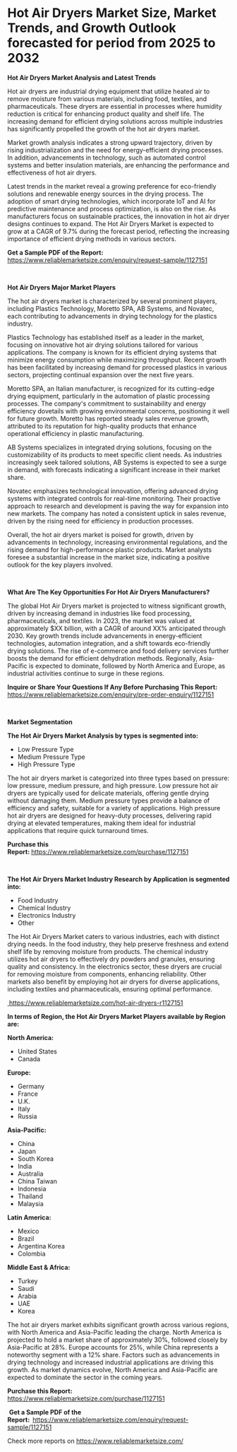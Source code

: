 <p><h1>Hot Air Dryers Market Size, Market Trends, and Growth Outlook forecasted for period from 2025 to 2032</h1></p><p><strong>Hot Air Dryers Market Analysis and Latest Trends</strong></p>
<p><p>Hot air dryers are industrial drying equipment that utilize heated air to remove moisture from various materials, including food, textiles, and pharmaceuticals. These dryers are essential in processes where humidity reduction is critical for enhancing product quality and shelf life. The increasing demand for efficient drying solutions across multiple industries has significantly propelled the growth of the hot air dryers market.</p><p>Market growth analysis indicates a strong upward trajectory, driven by rising industrialization and the need for energy-efficient drying processes. In addition, advancements in technology, such as automated control systems and better insulation materials, are enhancing the performance and effectiveness of hot air dryers.</p><p>Latest trends in the market reveal a growing preference for eco-friendly solutions and renewable energy sources in the drying process. The adoption of smart drying technologies, which incorporate IoT and AI for predictive maintenance and process optimization, is also on the rise. As manufacturers focus on sustainable practices, the innovation in hot air dryer designs continues to expand. The Hot Air Dryers Market is expected to grow at a CAGR of 9.7% during the forecast period, reflecting the increasing importance of efficient drying methods in various sectors.</p></p>
<p><strong>Get a Sample PDF of the Report:&nbsp;</strong> <a href="https://www.reliablemarketsize.com/enquiry/request-sample/1127151?utm_campaign=2337&utm_medium=2&utm_source=Github&utm_content=ia&utm_term=10042025&utm_id=hot-air-dryers">https://www.reliablemarketsize.com/enquiry/request-sample/1127151</a></p>
<p>&nbsp;</p>
<p><strong>Hot Air Dryers Major Market Players</strong></p>
<p><p>The hot air dryers market is characterized by several prominent players, including Plastics Technology, Moretto SPA, AB Systems, and Novatec, each contributing to advancements in drying technology for the plastics industry.</p><p>Plastics Technology has established itself as a leader in the market, focusing on innovative hot air drying solutions tailored for various applications. The company is known for its efficient drying systems that minimize energy consumption while maximizing throughput. Recent growth has been facilitated by increasing demand for processed plastics in various sectors, projecting continual expansion over the next five years.</p><p>Moretto SPA, an Italian manufacturer, is recognized for its cutting-edge drying equipment, particularly in the automation of plastic processing processes. The company's commitment to sustainability and energy efficiency dovetails with growing environmental concerns, positioning it well for future growth. Moretto has reported steady sales revenue growth, attributed to its reputation for high-quality products that enhance operational efficiency in plastic manufacturing.</p><p>AB Systems specializes in integrated drying solutions, focusing on the customizability of its products to meet specific client needs. As industries increasingly seek tailored solutions, AB Systems is expected to see a surge in demand, with forecasts indicating a significant increase in their market share.</p><p>Novatec emphasizes technological innovation, offering advanced drying systems with integrated controls for real-time monitoring. Their proactive approach to research and development is paving the way for expansion into new markets. The company has noted a consistent uptick in sales revenue, driven by the rising need for efficiency in production processes.</p><p>Overall, the hot air dryers market is poised for growth, driven by advancements in technology, increasing environmental regulations, and the rising demand for high-performance plastic products. Market analysts foresee a substantial increase in the market size, indicating a positive outlook for the key players involved.</p></p>
<p>&nbsp;</p>
<p><strong>What Are The Key Opportunities For Hot Air Dryers Manufacturers?</strong></p>
<p><p>The global Hot Air Dryers market is projected to witness significant growth, driven by increasing demand in industries like food processing, pharmaceuticals, and textiles. In 2023, the market was valued at approximately $XX billion, with a CAGR of around XX% anticipated through 2030. Key growth trends include advancements in energy-efficient technologies, automation integration, and a shift towards eco-friendly drying solutions. The rise of e-commerce and food delivery services further boosts the demand for efficient dehydration methods. Regionally, Asia-Pacific is expected to dominate, followed by North America and Europe, as industrial activities continue to surge in these regions.</p></p>
<p><strong>Inquire or Share Your Questions If Any Before Purchasing This Report:</strong> <a href="https://www.reliablemarketsize.com/enquiry/pre-order-enquiry/1127151?utm_campaign=2337&utm_medium=2&utm_source=Github&utm_content=ia&utm_term=10042025&utm_id=hot-air-dryers">https://www.reliablemarketsize.com/enquiry/pre-order-enquiry/1127151</a></p>
<p>&nbsp;</p>
<p><strong>Market Segmentation</strong></p>
<p><strong>The Hot Air Dryers Market Analysis by types is segmented into:</strong></p>
<p><ul><li>Low Pressure Type</li><li>Medium Pressure Type</li><li>High Pressure Type</li></ul></p>
<p><p>The hot air dryers market is categorized into three types based on pressure: low pressure, medium pressure, and high pressure. Low pressure hot air dryers are typically used for delicate materials, offering gentle drying without damaging them. Medium pressure types provide a balance of efficiency and safety, suitable for a variety of applications. High pressure hot air dryers are designed for heavy-duty processes, delivering rapid drying at elevated temperatures, making them ideal for industrial applications that require quick turnaround times.</p></p>
<p><strong>Purchase this Report:&nbsp;</strong><a href="https://www.reliablemarketsize.com/purchase/1127151?utm_campaign=2337&utm_medium=2&utm_source=Github&utm_content=ia&utm_term=10042025&utm_id=hot-air-dryers">https://www.reliablemarketsize.com/purchase/1127151</a></p>
<p>&nbsp;</p>
<p><strong>The Hot Air Dryers Market Industry Research by Application is segmented into:</strong></p>
<p><ul><li>Food Industry</li><li>Chemical Industry</li><li>Electronics Industry</li><li>Other</li></ul></p>
<p><p>The Hot Air Dryers Market caters to various industries, each with distinct drying needs. In the food industry, they help preserve freshness and extend shelf life by removing moisture from products. The chemical industry utilizes hot air dryers to effectively dry powders and granules, ensuring quality and consistency. In the electronics sector, these dryers are crucial for removing moisture from components, enhancing reliability. Other markets also benefit by employing hot air dryers for diverse applications, including textiles and pharmaceuticals, ensuring optimal performance.</p></p>
<p><a href="https://www.reliablemarketsize.com/hot-air-dryers-r1127151?utm_campaign=2337&utm_medium=2&utm_source=Github&utm_content=ia&utm_term=10042025&utm_id=hot-air-dryers">&nbsp;https://www.reliablemarketsize.com/hot-air-dryers-r1127151</a></p>
<p><strong>In terms of Region, the Hot Air Dryers Market Players available by Region are:</strong></p>
<p>
    <p> <strong> North America: </strong>
        <ul>
            <li>United States</li>
            <li>Canada</li>
        </ul>
        </p> 
    <p> <strong> Europe: </strong>
        <ul>
            <li>Germany</li>
            <li>France</li>
            <li>U.K.</li>
            <li>Italy</li>
            <li>Russia</li>
        </ul>
        </p> 
    <p> <strong> Asia-Pacific: </strong>
        <ul>
            <li>China</li>
            <li>Japan</li>
            <li>South Korea</li>
            <li>India</li>
            <li>Australia</li>
            <li>China Taiwan</li>
            <li>Indonesia</li>
            <li>Thailand</li>
            <li>Malaysia</li>
        </ul>
        </p> 
    <p> <strong> Latin America: </strong>
        <ul>
            <li>Mexico</li>
            <li>Brazil</li>
            <li>Argentina Korea</li>
            <li>Colombia</li>
        </ul>
        </p> 
    <p> <strong> Middle East & Africa: </strong>
        <ul>
            <li>Turkey</li>
            <li>Saudi</li>
            <li>Arabia</li>
            <li>UAE</li>
            <li>Korea</li>
        </ul>
    </p>
    </p>
<p><p>The hot air dryers market exhibits significant growth across various regions, with North America and Asia-Pacific leading the charge. North America is projected to hold a market share of approximately 30%, followed closely by Asia-Pacific at 28%. Europe accounts for 25%, while China represents a noteworthy segment with a 12% share. Factors such as advancements in drying technology and increased industrial applications are driving this growth. As market dynamics evolve, North America and Asia-Pacific are expected to dominate the sector in the coming years.</p></p>
<p><strong>Purchase this Report: </strong><a href="https://www.reliablemarketsize.com/purchase/1127151?utm_campaign=2337&utm_medium=2&utm_source=Github&utm_content=ia&utm_term=10042025&utm_id=hot-air-dryers">https://www.reliablemarketsize.com/purchase/1127151</a></p>
<p>&nbsp;<strong>Get a Sample PDF of the Report:&nbsp;&nbsp;</strong><a href="https://www.reliablemarketsize.com/enquiry/request-sample/1127151?utm_campaign=2337&utm_medium=2&utm_source=Github&utm_content=ia&utm_term=10042025&utm_id=hot-air-dryers">https://www.reliablemarketsize.com/enquiry/request-sample/1127151</a></p>
<p><strong></strong></p>
<p>Check more reports on <a href="https://www.reliablemarketsize.com/?utm_campaign=2337&utm_medium=2&utm_source=Github&utm_content=ia&utm_term=10042025&utm_id=hot-air-dryers">https://www.reliablemarketsize.com/</a></p>